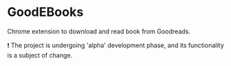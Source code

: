 # GoodEBooks

Chrome extension to download and read book from Goodreads.

:exclamation: The project is undergoing 'alpha' development phase, and its functionality is a subject of change.
